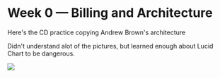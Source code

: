 # Week 0 — Billing and Architecture

Here's the CD practice copying Andrew Brown's architecture

Didn't understand alot of the pictures, but learned enough about Lucid Chart to be dangerous.

<img src="/workspace/aws-bootcamp-cruddur-2024/journal/week0/Screenshot 2024-04-01 000532.png">